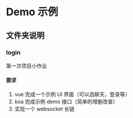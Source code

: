 # Demo 示例

## 文件夹说明

### login

第一次项目小作业

#### 要求

1. vue 完成一个示例 UI 界面（可以选聊天，登录等）
2. koa 完成示例 demo 接口（简单的增删改查）
3. 实现一个 websocket 长链
